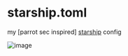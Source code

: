 # starship.toml
my [parrot sec inspired] [starship](https://starship.rs) config

![image](https://github.com/svensk007/starship.toml/assets/83252177/1cfd5b23-858c-427b-8462-39daecb9a2f8)
